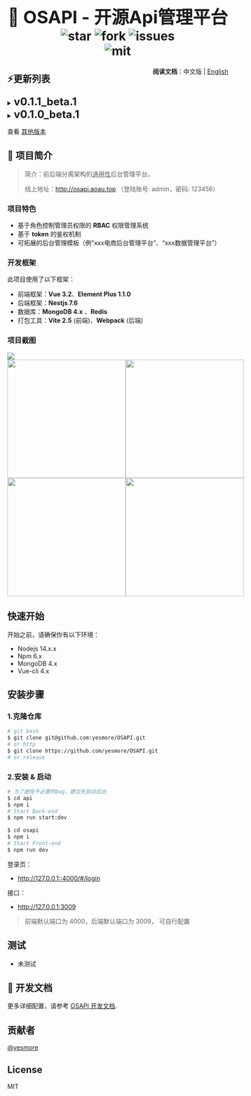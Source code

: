 <div align=center>
    <h1>
        <span style='font-size:40px;font-weight:700;'>👋 OSAPI - 开源Api管理平台</span><br>
         <img src="https://img.shields.io/github/stars/yesmore/OSAPI.svg" alt="star"/>
        <img src="https://img.shields.io/github/forks/yesmore/OSAPI" alt="fork"/>
    <img src="https://img.shields.io/github/issues/yesmore/OSAPI" alt="issues"/><br>
     <img src="https://img.shields.io/github/license/yesmore/OSAPI" alt="mit"/>
    </h1>
</div>



<div style='float:right'><strong>阅读文档</strong>：中文版 | <a href='https://github.com/yesmore/OSAPI'>English</a></div>



## ⚡️更新列表

<details>
<summary><span style='font-size:24px;'><strong>v0.1.1_beta.1</strong></span></summary> 
<ul>
  <li style='margin:10px 0;'><strong>更新内容</strong>：</li>
    <div style='margin-bottom:8px'>1、首页加入 <strong>Echarts</strong> 图表；</div>
    <div style='margin-bottom:8px'>2、新增个人中心修改管理员信息功能；</div>
    <div style='margin-bottom:8px'>3、新增获取管理员登陆 <strong>ip</strong> 功能。</div>
  <li style='margin:10px 0'><strong>修复 Bug</strong>：</li>  
    <div style='margin-bottom:8px'>1、修复了首页redis缓存问题（仅 datas 表使用redis， 后续添加其他表）。</div>
  <li style='margin:10px 0'><strong>线上版本</strong>：最新版已上线</li>    
</ul>    
</details>    

<details>
<summary><span style='font-size:24px;'><strong>v0.1.0_beta.1</strong></span></summary> 
<ul>
  <li style='margin:10px 0'><strong>更新内容</strong>：</li>
    <div style='margin-bottom:8px'>1、数据、数据类型、数据分类、角色授权、管理员、权限的增删改查</div>
  <li style='margin:10px 0'><strong>修复 Bug</strong>：</li>  
    <div style='margin-bottom:8px'>无</div>
  <li style='margin:10px 0'>线上版本：最新版已上线</li>    
</ul>    
</details>    



查看 [其他版本](https://github.com/yesmore/OSAPI/releases)



## 🖖 项目简介

> 简介：前后端分离架构的<u>通用性</u>后台管理平台。
>
> 线上地址：http://osapi.aoau.top （登陆账号: admin，密码: 123456）

### 项目特色

- 基于角色控制管理员权限的 **RBAC** 权限管理系统
- 基于 **token** 的鉴权机制
- 可拓展的后台管理模板（例“xxx电商后台管理平台”、“xxx数据管理平台”）

### 开发框架

此项目使用了以下框架：

- 前端框架：**Vue 3.2**、**Element Plus 1.1.0** 
- 后端框架：**Nestjs 7.6**
- 数据库：**MongoDB 4.x** 、**Redis**
- 打包工具：**Vite 2.5** (前端)、**Webpack** (后端)

### 项目截图

<img src='https://cdn.jsdelivr.net/gh/yesmore/img/img/QQ图片20211031161458.png'/>

<div style='display:flex;'><img style='width:270px' src='https://cdn.jsdelivr.net/gh/yesmore/img/img/}@(`7)1CO7)Q(IG{RR1FOG7.png'/><img style='width:270px' src='https://cdn.jsdelivr.net/gh/yesmore/img/img/6]K}FZR84{K5$}`H$DYW177.png'/></div>

<div style='display:flex;'><img style='width:270px' src='https://cdn.jsdelivr.net/gh/yesmore/img/img/3QT3L~T6GZDBQ9F62]Z{[DS.png'/><img style='width:270px' src='https://cdn.jsdelivr.net/gh/yesmore/img/img/D9F0GM}0~WO11)7PJ}@5GHI.png'/></div>

## 快速开始

开始之前，请确保你有以下环境：

- Nodejs 14.x.x
- Npm 6.x
- MongoDB 4.x
- Vue-cli 4.x

## 安装步骤

### 1.克隆仓库

```bash
# git bash
$ git clone git@github.com:yesmore/OSAPI.git
# or http
$ git clone https://github.com/yesmore/OSAPI.git
# or release
```

### 2.安装 & 启动

```bash
# 为了避免不必要的bug，建议先启动后台
$ cd api
$ npm i
# Start Back-end
$ npm run start:dev

$ cd osapi
$ npm i
# Start Front-end
$ npm run dev
```

登录页：

- http://127.0.0.1::4000/#/login

接口：

- http://127.0.0.1:3009

> 前端默认端口为 4000，后端默认端口为 3009， 可自行配置

## 测试

- 未测试



## 📖 开发文档

更多详细配置，请参考 [OSAPI 开发文档](https://github.com/yesmore/OSAPI/blob/dev/Docs.md).



## 贡献者

[@yesmore](https://github.com/yesmore/)

## License

MIT

